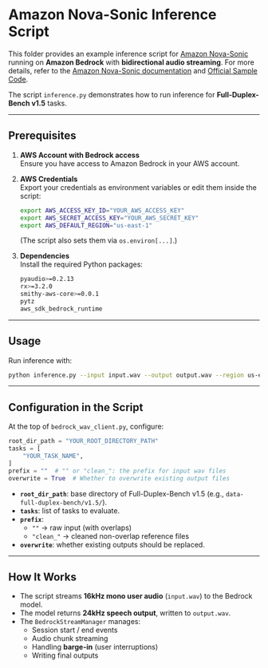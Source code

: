 # Amazon Nova-Sonic Inference Script

This folder provides an example inference script for [Amazon Nova-Sonic](https://aws.amazon.com/bedrock/) running on **Amazon Bedrock** with **bidirectional audio streaming**. For more details, refer to the [Amazon Nova-Sonic documentation](https://docs.aws.amazon.com/bedrock/latest/userguide/amazon-nova-sonic.html) and [Official Sample Code](https://github.com/aws-samples/amazon-nova-samples/tree/main/speech-to-speech/sample-codes/console-python).

The script `inference.py` demonstrates how to run inference for **Full-Duplex-Bench v1.5** tasks.

---

## Prerequisites

1. **AWS Account with Bedrock access**  
   Ensure you have access to Amazon Bedrock in your AWS account.

2. **AWS Credentials**  
   Export your credentials as environment variables or edit them inside the script:
   ```bash
   export AWS_ACCESS_KEY_ID="YOUR_AWS_ACCESS_KEY"
   export AWS_SECRET_ACCESS_KEY="YOUR_AWS_SECRET_KEY"
   export AWS_DEFAULT_REGION="us-east-1"
   ```

   (The script also sets them via `os.environ[...]`.)

3. **Dependencies**  
   Install the required Python packages:
   ```bash
   pyaudio>=0.2.13
   rx>=3.2.0
   smithy-aws-core>=0.0.1
   pytz
   aws_sdk_bedrock_runtime
   ```

---

## Usage

Run inference with:

```bash
python inference.py --input input.wav --output output.wav --region us-east-1 --model amazon.nova-sonic-v1:0
```

---

## Configuration in the Script

At the top of `bedrock_wav_client.py`, configure:

```python
root_dir_path = "YOUR_ROOT_DIRECTORY_PATH"
tasks = [
    "YOUR_TASK_NAME",
]
prefix = ""  # "" or "clean_": the prefix for input wav files
overwrite = True  # Whether to overwrite existing output files
```

- **`root_dir_path`**: base directory of Full-Duplex-Bench v1.5 (e.g., `data-full-duplex-bench/v1.5/`).  
- **`tasks`**: list of tasks to evaluate.  
- **`prefix`**:  
  - `""` → raw input (with overlaps)  
  - `"clean_"` → cleaned non-overlap reference files  
- **`overwrite`**: whether existing outputs should be replaced.  

---

## How It Works

- The script streams **16kHz mono user audio** (`input.wav`) to the Bedrock model.  
- The model returns **24kHz speech output**, written to `output.wav`.  
- The `BedrockStreamManager` manages:
  - Session start / end events  
  - Audio chunk streaming  
  - Handling **barge-in** (user interruptions)  
  - Writing final outputs  



